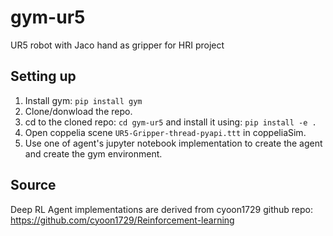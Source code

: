 # gym-ur5
UR5 robot with Jaco hand as gripper for HRI project


## Setting up
1. Install gym: ```pip install gym```
2. Clone/donwload the repo.
3. cd to the cloned repo: ```cd gym-ur5``` and install it using: ```pip install -e .```
4. Open coppelia scene ```UR5-Gripper-thread-pyapi.ttt``` in coppeliaSim.
5. Use one of agent's jupyter notebook implementation to create the agent and create the gym environment.

## Source
Deep RL Agent implementations are derived from cyoon1729 github repo: https://github.com/cyoon1729/Reinforcement-learning
